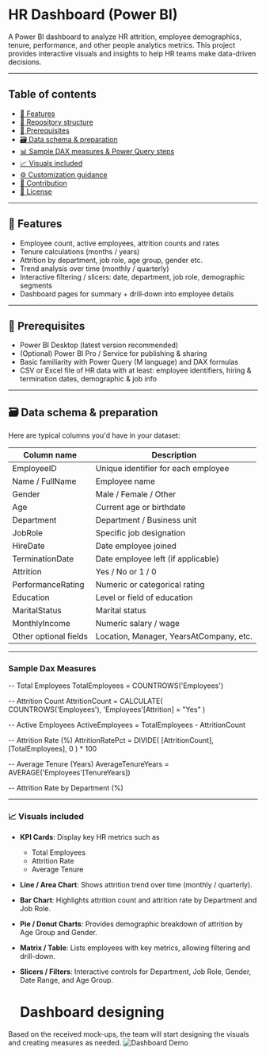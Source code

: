 # HR Dashboard (Power BI)

A Power BI dashboard to analyze HR attrition, employee demographics, tenure, performance, and other people analytics metrics. This project provides interactive visuals and insights to help HR teams make data-driven decisions.

---

## Table of contents

- [🚀 Features](#-features)  
- [📂 Repository structure](#-repository-structure)  
- [🔧 Prerequisites](#-prerequisites)  
- [🗃 Data schema & preparation](#-data-schema--preparation)  
- [📊 Sample DAX measures & Power Query steps](#-sample-dax-measures--power-query-steps)  
- [📈 Visuals included](#-visuals-included)  
- [⚙ Customization guidance](#-customization-guidance)  
- [🤝 Contribution](#-contribution)  
- [📄 License](#-license)

---

## 🚀 Features

- Employee count, active employees, attrition counts and rates  
- Tenure calculations (months / years)  
- Attrition by department, job role, age group, gender etc.  
- Trend analysis over time (monthly / quarterly)  
- Interactive filtering / slicers: date, department, job role, demographic segments  
- Dashboard pages for summary + drill‐down into employee details

---

## 🔧 Prerequisites

- Power BI Desktop (latest version recommended)  
- (Optional) Power BI Pro / Service for publishing & sharing  
- Basic familiarity with Power Query (M language) and DAX formulas  
- CSV or Excel file of HR data with at least: employee identifiers, hiring & termination dates, demographic & job info

---

## 🗃 Data schema & preparation

Here are typical columns you'd have in your dataset:

| Column name        | Description                                                |
|--------------------|------------------------------------------------------------|
| EmployeeID         | Unique identifier for each employee                       |
| Name / FullName    | Employee name                                             |
| Gender             | Male / Female / Other                                      |
| Age                | Current age or birthdate                                   |
| Department         | Department / Business unit                                 |
| JobRole            | Specific job designation                                    |
| HireDate           | Date employee joined                                        |
| TerminationDate    | Date employee left (if applicable)                         |
| Attrition          | Yes / No or 1 / 0                                           |
| PerformanceRating  | Numeric or categorical rating                               |
| Education          | Level or field of education                                 |
| MaritalStatus      | Marital status                                             |
| MonthlyIncome      | Numeric salary / wage                                       |
| Other optional fields | Location, Manager, YearsAtCompany, etc.                |

---

### Sample Dax Measures

-- Total Employees
TotalEmployees = COUNTROWS('Employees')

-- Attrition Count
AttritionCount = CALCULATE(
    COUNTROWS('Employees'),
    'Employees'[Attrition] = "Yes"
)

-- Active Employees
ActiveEmployees = TotalEmployees - AttritionCount

-- Attrition Rate (%)
AttritionRatePct = 
DIVIDE(
    [AttritionCount],
    [TotalEmployees],
    0
) * 100

-- Average Tenure (Years)
AverageTenureYears = AVERAGE('Employees'[TenureYears])

-- Attrition Rate by Department (%)



 ---
### 📈 Visuals included

- **KPI Cards**: Display key HR metrics such as  
  - Total Employees  
  - Attrition Rate  
  - Average Tenure  

- **Line / Area Chart**: Shows attrition trend over time (monthly / quarterly).  

- **Bar Chart**: Highlights attrition count and attrition rate by Department and Job Role.  

- **Pie / Donut Charts**: Provides demographic breakdown of attrition by Age Group and Gender.  

- **Matrix / Table**: Lists employees with key metrics, allowing filtering and drill-down.  

- **Slicers / Filters**: Interactive controls for Department, Job Role, Gender, Date Range, and Age Group.

  # Dashboard designing
Based on the received mock-ups, the team will start designing the visuals and creating measures as needed.
![Dashboard Demo](HR_Dashboard.gifHR_Dashboard.gif)

 
